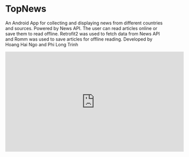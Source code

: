 # TopNews
An Android App for collecting and displaying news from different countries and sources. Powered by News API. The user can read articles online or save them to read offline. Retrofit2 was used to fetch data from News API and Romm was used to save articles for offline reading. 
Developed by Hoang Hai Ngo and Phi Long Trinh
<iframe width="560" height="315" src="https://www.youtube.com/embed/O5IYKxzrk4k" frameborder="0" allow="accelerometer; autoplay; encrypted-media; gyroscope; picture-in-picture" allowfullscreen></iframe>
